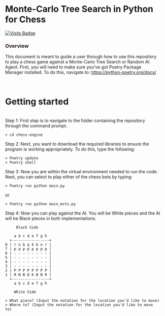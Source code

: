 # Monte-Carlo Tree Search in Python for Chess
[![Visits Badge](https://badges.pufler.dev/visits/alexander-darwiche/chess-engine)](#)


### Overview
This document is meant to guide a user through how to use this repository to play a chess game
against a Monte-Carlo Tree Search or Random AI Agent. First, you will need to make sure you've got
Poetry Package Manager installed. To do this, navigate to: https://python-poetry.org/docs/

<br>

# Getting started
<br>
Step 1: First step is to navigate to the folder containing the repository through the command prompt.

```
> cd chess-engine
```
Step 2: Next, you want to download the required libraries to ensure the program is working appropriately.
To do this, type the following:

```
> Poetry update
> Poetry shell
```

Step 3: Now you are within the virtual environment needed to run the code. Next, you can select to play either of the chess bots by typing:


```
> Poetry run python main.py
```

or 

```
> Poetry run python main_mcts.py
```

Step 4: Now you can play against the AI. You will be White pieces and the AI will be Black pieces in both implementations.

```
     Black Side

    a b c d e f g h
  +-----------------+
8 | r n b q k b n r |
7 | p p p p p p p p |
6 | - - - - - - - - |
5 | - - - - - - - - |
4 | - - - - - - - - |
3 | - - - - - - - - |
2 | P P P P P P P P |
1 | R N B Q K B N R |
  +-----------------+
    a b c d e f g h

    White Side

> What piece? (Input the notation for the location you'd like to move)
> Where to? (Input the notation for the location you'd like to move to)


```